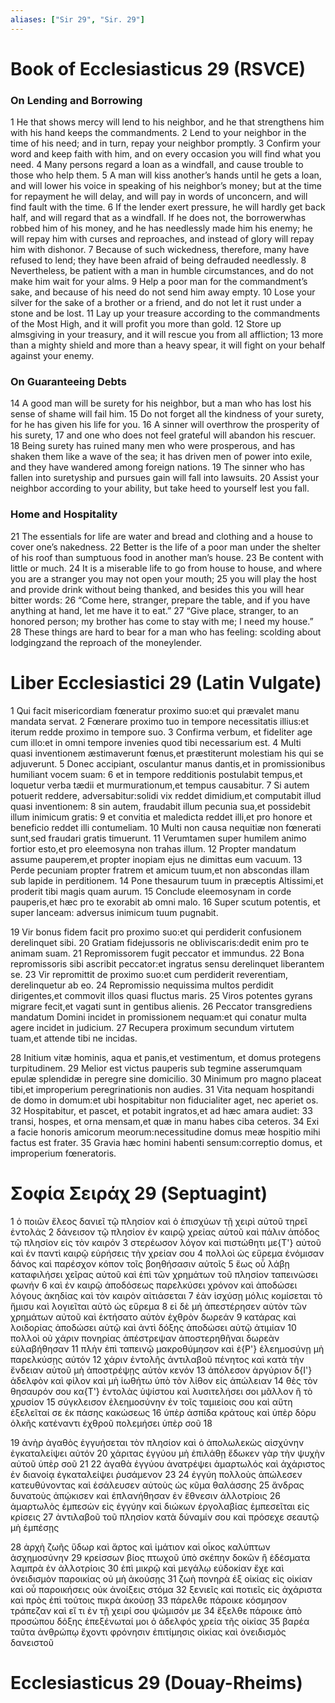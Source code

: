 ```yaml
---
aliases: ["Sir 29", "Sir. 29"]
---
```



# Book of Ecclesiasticus 29 (RSVCE)

### On Lending and Borrowing
1 He that shows mercy will lend to his neighbor, and he that strengthens him with his hand keeps the commandments.
2 Lend to your neighbor in the time of his need; and in turn, repay your neighbor promptly.
3 Confirm your word and keep faith with him, and on every occasion you will find what you need.
4 Many persons regard a loan as a windfall, and cause trouble to those who help them.
5 A man will kiss another’s hands until he gets a loan, and will lower his voice in speaking of his neighbor’s money; but at the time for repayment he will delay, and will pay in words of unconcern, and will find fault with the time.
6 If the lender exert pressure, he will hardly get back half, and will regard that as a windfall. If he does not, the borrowerwhas robbed him of his money, and he has needlessly made him his enemy; he will repay him with curses and reproaches, and instead of glory will repay him with dishonor.
7 Because of such wickedness, therefore, many have refused to lend; they have been afraid of being defrauded needlessly.
8 Nevertheless, be patient with a man in humble circumstances, and do not make him wait for your alms.
9 Help a poor man for the commandment’s sake, and because of his need do not send him away empty.
10 Lose your silver for the sake of a brother or a friend, and do not let it rust under a stone and be lost.
11 Lay up your treasure according to the commandments of the Most High, and it will profit you more than gold.
12 Store up almsgiving in your treasury, and it will rescue you from all affliction;
13 more than a mighty shield and more than a heavy spear, it will fight on your behalf against your enemy.
### On Guaranteeing Debts
14 A good man will be surety for his neighbor, but a man who has lost his sense of shame will fail him.
15 Do not forget all the kindness of your surety, for he has given his life for you.
16 A sinner will overthrow the prosperity of his surety,
17 and one who does not feel grateful will abandon his rescuer.
18 Being surety has ruined many men who were prosperous, and has shaken them like a wave of the sea; it has driven men of power into exile, and they have wandered among foreign nations.
19 The sinner who has fallen into suretyship and pursues gain will fall into lawsuits.
20 Assist your neighbor according to your ability, but take heed to yourself lest you fall.
### Home and Hospitality
21 The essentials for life are water and bread and clothing and a house to cover one’s nakedness.
22 Better is the life of a poor man under the shelter of his roof than sumptuous food in another man’s house.
23 Be content with little or much.
24 It is a miserable life to go from house to house, and where you are a stranger you may not open your mouth;
25 you will play the host and provide drink without being thanked, and besides this you will hear bitter words:
26 “Come here, stranger, prepare the table, and if you have anything at hand, let me have it to eat.”
27 “Give place, stranger, to an honored person; my brother has come to stay with me; I need my house.”
28 These things are hard to bear for a man who has feeling: scolding about lodgingzand the reproach of the moneylender.


# Liber Ecclesiastici 29 (Latin Vulgate)

1 Qui facit misericordiam fœneratur proximo suo:et qui prævalet manu mandata servat.
2 Fœnerare proximo tuo in tempore necessitatis illius:et iterum redde proximo in tempore suo.
3 Confirma verbum, et fideliter age cum illo:et in omni tempore invenies quod tibi necessarium est.
4 Multi quasi inventionem æstimaverunt fœnus,et præstiterunt molestiam his qui se adjuverunt.
5 Donec accipiant, osculantur manus dantis,et in promissionibus humiliant vocem suam:
6 et in tempore redditionis postulabit tempus,et loquetur verba tædii et murmurationum,et tempus causabitur.
7 Si autem potuerit reddere, adversabitur:solidi vix reddet dimidium,et computabit illud quasi inventionem:
8 sin autem, fraudabit illum pecunia sua,et possidebit illum inimicum gratis:
9 et convitia et maledicta reddet illi,et pro honore et beneficio reddet illi contumeliam.
10 Multi non causa nequitiæ non fœnerati sunt,sed fraudari gratis timuerunt.
11 Verumtamen super humilem animo fortior esto,et pro eleemosyna non trahas illum.
12 Propter mandatum assume pauperem,et propter inopiam ejus ne dimittas eum vacuum.
13 Perde pecuniam propter fratrem et amicum tuum,et non abscondas illam sub lapide in perditionem.
14 Pone thesaurum tuum in præceptis Altissimi,et proderit tibi magis quam aurum.
15 Conclude eleemosynam in corde pauperis,et hæc pro te exorabit ab omni malo.
16 Super scutum potentis, et super lanceam: adversus inimicum tuum pugnabit.

19 Vir bonus fidem facit pro proximo suo:et qui perdiderit confusionem derelinquet sibi.
20 Gratiam fidejussoris ne obliviscaris:dedit enim pro te animam suam.
21 Repromissorem fugit peccator et immundus.
22 Bona repromissoris sibi ascribit peccator:et ingratus sensu derelinquet liberantem se.
23 Vir repromittit de proximo suo:et cum perdiderit reverentiam, derelinquetur ab eo.
24 Repromissio nequissima multos perdidit dirigentes,et commovit illos quasi fluctus maris.
25 Viros potentes gyrans migrare fecit,et vagati sunt in gentibus alienis.
26 Peccator transgrediens mandatum Domini incidet in promissionem nequam:et qui conatur multa agere incidet in judicium.
27 Recupera proximum secundum virtutem tuam,et attende tibi ne incidas.

28 Initium vitæ hominis, aqua et panis,et vestimentum, et domus protegens turpitudinem.
29 Melior est victus pauperis sub tegmine asserumquam epulæ splendidæ in peregre sine domicilio.
30 Minimum pro magno placeat tibi,et improperium peregrinationis non audies.
31 Vita nequam hospitandi de domo in domum:et ubi hospitabitur non fiducialiter aget, nec aperiet os.
32 Hospitabitur, et pascet, et potabit ingratos,et ad hæc amara audiet:
33 transi, hospes, et orna mensam,et quæ in manu habes ciba ceteros.
34 Exi a facie honoris amicorum meorum:necessitudine domus meæ hospitio mihi factus est frater.
35 Gravia hæc homini habenti sensum:correptio domus, et improperium fœneratoris.


# Σοφία Σειράχ 29 (Septuagint)

1 ὁ ποιῶν ἔλεος δανιεῖ τῷ πλησίον καὶ ὁ ἐπισχύων τῇ χειρὶ αὐτοῦ τηρεῖ ἐντολάς
2 δάνεισον τῷ πλησίον ἐν καιρῷ χρείας αὐτοῦ καὶ πάλιν ἀπόδος τῷ πλησίον εἰς τὸν καιρόν
3 στερέωσον λόγον καὶ πιστώθητι με{T'} αὐτοῦ καὶ ἐν παντὶ καιρῷ εὑρήσεις τὴν χρείαν σου
4 πολλοὶ ὡς εὕρεμα ἐνόμισαν δάνος καὶ παρέσχον κόπον τοῖς βοηθήσασιν αὐτοῖς
5 ἕως οὗ λάβῃ καταφιλήσει χεῖρας αὐτοῦ καὶ ἐπὶ τῶν χρημάτων τοῦ πλησίον ταπεινώσει φωνήν
6 καὶ ἐν καιρῷ ἀποδόσεως παρελκύσει χρόνον καὶ ἀποδώσει λόγους ἀκηδίας καὶ τὸν καιρὸν αἰτιάσεται
7 ἐὰν ἰσχύσῃ μόλις κομίσεται τὸ ἥμισυ καὶ λογιεῖται αὐτὸ ὡς εὕρεμα
8 εἰ δὲ μή ἀπεστέρησεν αὐτὸν τῶν χρημάτων αὐτοῦ καὶ ἐκτήσατο αὐτὸν ἐχθρὸν δωρεάν
9 κατάρας καὶ λοιδορίας ἀποδώσει αὐτῷ καὶ ἀντὶ δόξης ἀποδώσει αὐτῷ ἀτιμίαν
10 πολλοὶ οὐ χάριν πονηρίας ἀπέστρεψαν ἀποστερηθῆναι δωρεὰν εὐλαβήθησαν
11 πλὴν ἐπὶ ταπεινῷ μακροθύμησον καὶ ἐ{P'} ἐλεημοσύνῃ μὴ παρελκύσῃς αὐτόν
12 χάριν ἐντολῆς ἀντιλαβοῦ πένητος καὶ κατὰ τὴν ἔνδειαν αὐτοῦ μὴ ἀποστρέψῃς αὐτὸν κενόν
13 ἀπόλεσον ἀργύριον δ{I'} ἀδελφὸν καὶ φίλον καὶ μὴ ἰωθήτω ὑπὸ τὸν λίθον εἰς ἀπώλειαν
14 θὲς τὸν θησαυρόν σου κα{T'} ἐντολὰς ὑψίστου καὶ λυσιτελήσει σοι μᾶλλον ἢ τὸ χρυσίον
15 σύγκλεισον ἐλεημοσύνην ἐν τοῖς ταμιείοις σου καὶ αὕτη ἐξελεῖταί σε ἐκ πάσης κακώσεως
16 ὑπὲρ ἀσπίδα κράτους καὶ ὑπὲρ δόρυ ὁλκῆς κατέναντι ἐχθροῦ πολεμήσει ὑπὲρ σοῦ
18

19 ἀνὴρ ἀγαθὸς ἐγγυήσεται τὸν πλησίον καὶ ὁ ἀπολωλεκὼς αἰσχύνην ἐγκαταλείψει αὐτόν
20 χάριτας ἐγγύου μὴ ἐπιλάθῃ ἔδωκεν γὰρ τὴν ψυχὴν αὐτοῦ ὑπὲρ σοῦ
21 
22 ἀγαθὰ ἐγγύου ἀνατρέψει ἁμαρτωλός καὶ ἀχάριστος ἐν διανοίᾳ ἐγκαταλείψει ῥυσάμενον
23 
24 ἐγγύη πολλοὺς ἀπώλεσεν κατευθύνοντας καὶ ἐσάλευσεν αὐτοὺς ὡς κῦμα θαλάσσης
25 ἄνδρας δυνατοὺς ἀπῴκισεν καὶ ἐπλανήθησαν ἐν ἔθνεσιν ἀλλοτρίοις
26 ἁμαρτωλὸς ἐμπεσὼν εἰς ἐγγύην καὶ διώκων ἐργολαβίας ἐμπεσεῖται εἰς κρίσεις
27 ἀντιλαβοῦ τοῦ πλησίον κατὰ δύναμίν σου καὶ πρόσεχε σεαυτῷ μὴ ἐμπέσῃς

28 ἀρχὴ ζωῆς ὕδωρ καὶ ἄρτος καὶ ἱμάτιον καὶ οἶκος καλύπτων ἀσχημοσύνην
29 κρείσσων βίος πτωχοῦ ὑπὸ σκέπην δοκῶν ἢ ἐδέσματα λαμπρὰ ἐν ἀλλοτρίοις
30 ἐπὶ μικρῷ καὶ μεγάλῳ εὐδοκίαν ἔχε καὶ ὀνειδισμὸν παροικίας οὐ μὴ ἀκούσῃς
31 ζωὴ πονηρὰ ἐξ οἰκίας εἰς οἰκίαν καὶ οὗ παροικήσεις οὐκ ἀνοίξεις στόμα
32 ξενιεῖς καὶ ποτιεῖς εἰς ἀχάριστα καὶ πρὸς ἐπὶ τούτοις πικρὰ ἀκούσῃ
33 πάρελθε πάροικε κόσμησον τράπεζαν καὶ εἴ τι ἐν τῇ χειρί σου ψώμισόν με
34 ἔξελθε πάροικε ἀπὸ προσώπου δόξης ἐπεξένωταί μοι ὁ ἀδελφός χρεία τῆς οἰκίας
35 βαρέα ταῦτα ἀνθρώπῳ ἔχοντι φρόνησιν ἐπιτίμησις οἰκίας καὶ ὀνειδισμὸς δανειστοῦ


# Ecclesiasticus 29 (Douay-Rheims)

